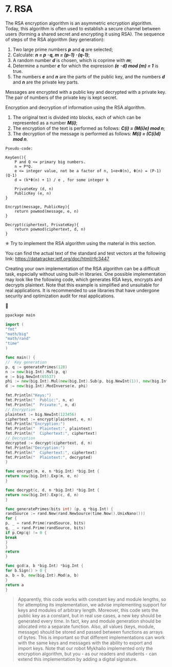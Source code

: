 # 7. RSA
The RSA encryption algorithm is an asymmetric encryption algorithm. Today, this algorithm is often used to establish
a secure channel between users (forming a shared secret and encrypting it using RSA).
The sequence of steps of the RSA algorithm (key generation):

1. Two large prime numbers _**p**_ and **_q_** are selected;
2. Calculate: **_n = p ⋅ q, m = (p-1) ⋅ (q-1)_**;
3. A random number **_d_** is chosen, which is coprime with **_m_**;
4. Determine a number **_e_** for which the expression **_(e ⋅ d) mod (m) = 1_** is true.
5. The numbers **_e_** and **_n_** are the parts of the public key, and the numbers **_d_** and **_n_** are the private
   key parts.


Messages are encrypted with a public key and decrypted with a private key. The pair of numbers of the private key
is kept secret.

Encryption and decryption of information using the RSA algorithm.
1. The original text is divided into blocks, each of which can be represented as a number **_M(i)_**;
2. The encryption of the text is performed as follows: **_C(i) = (M(i)e) mod n_**;
3. The decryption of the message is performed as follows: **_M(i) = (C(i)d) mod n_**.

```
Pseudo-code:

KeyGen(){
    P and Q <= primary big numbers.
    n = P*Q.
 	e <= integer value, not be a factor of n, 1<e<Φ(n), Φ(n) = (P-1)(Q-1)
    d = (k*Φ(n) + 1) / e , for some integer k

	PrivateKey (d, n)
	PublicKey (e, n)
}

Encrypt(message, PublicKey){
	return powmod(message, e, n)
}

Decrypt(ciphertext, PrivateKey){
	return powmod(ciphertext, d, n)
}
```
✯ Try to implement the RSA algorithm using the material in this section.

You can find the actual text of the standard and test vectors at the following link:
https://datatracker.ietf.org/doc/html/rfc3447

Creating your own implementation of the RSA algorithm can be a difficult task, especially without using built-in
libraries. One possible implementation may look like the following code, which generates RSA keys, encrypts and
decrypts plaintext. Note that this example is simplified and unsuitable for  real applications. It is recommended
to use libraries that have undergone security and optimization audit for real applications.

🤖

```go
ppackage main

import (
"fmt"
"math/big"
"math/rand"
"time"
)

func main() {
//  Key generation
p, q := generatePrimes(128)
n := new(big.Int).Mul(p, q)
e := big.NewInt(65537)
phi := new(big.Int).Mul(new(big.Int).Sub(p, big.NewInt(1)), new(big.Int).Sub(q, big.NewInt(1)))
d := new(big.Int).ModInverse(e, phi)

fmt.Println("Keys:")
fmt.Println("  Public:", n, e)
fmt.Println("  Private:", n, d)
// Encryption
plaintext := big.NewInt(123456)
ciphertext := encrypt(plaintext, e, n)
fmt.Println("Encryption:")
fmt.Println("  Plaintext:", plaintext)
fmt.Println("  Ciphertext:", ciphertext)
// Decryption
decrypted := decrypt(ciphertext, d, n)
fmt.Println("Decryption:")
fmt.Println("  Ciphertext:", ciphertext)
fmt.Println("  Plaintext:", decrypted)
}

func encrypt(m, e, n *big.Int) *big.Int {
return new(big.Int).Exp(m, e, n)
}

func decrypt(c, d, n *big.Int) *big.Int {
return new(big.Int).Exp(c, d, n)
}

func generatePrimes(bits int) (p, q *big.Int) {
randSource := rand.New(rand.NewSource(time.Now().UnixNano()))
for {
p, _ = rand.Prime(randSource, bits)
q, _ = rand.Prime(randSource, bits)
if p.Cmp(q) != 0 {
break
}
}
return
}

func gcd(a, b *big.Int) *big.Int {
for b.Sign() > 0 {
a, b = b, new(big.Int).Mod(a, b)
}
return a
}
```

> Apparently, this code works with constant key and module lengths, so for attempting its implementation, we
> advise implementing support for keys and modules of arbitrary length. Moreover, this code sets the public key
> as a constant, but in real use cases, a new key should be generated every time. In fact, key and module generation
> should be allocated  into a separate function. Also, all values (keys, module, message) should be stored and 
> passed between functions as arrays of bytes. This is important so that different implementations can work with 
> the same keys and messages with the ability to export and import keys. Note that our robot Mykhailo implemented
> only the encryption algorithm, but you - as our readers and students - can extend this implementation by adding
> a digital signature.
